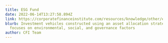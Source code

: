 ```yaml
---
title: ESG Fund
date: 2022-06-14T13:27:58.894Z
link: https://corporatefinanceinstitute.com/resources/knowledge/other/esg-fund/
blurb: Investment vehicles constructed using an asset allocation strategy that
  focuses on environmental, social, and governance factors
author: CFI Team
---
```

